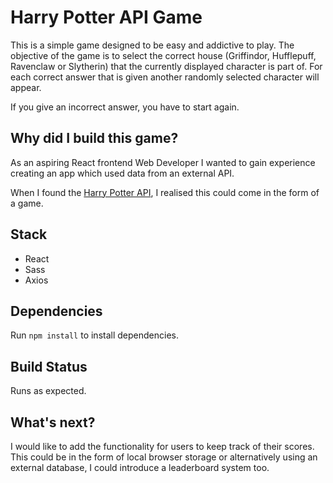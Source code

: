 # Harry Potter API Game 

This is a simple game designed to be easy and addictive to play. The objective of the game is to select the correct house (Griffindor, Hufflepuff, Ravenclaw or Slytherin) that the currently displayed character is part of. For each correct answer that is given another randomly selected character will appear. 

If you give an incorrect answer, you have to start again. 

## Why did I build this game? 

As an aspiring React frontend Web Developer I wanted to gain experience creating an app which used data from an external API. 

When I found the [Harry Potter API](https://hp-api.herokuapp.com/), I realised this could come in the form of a game. 

## Stack

- React
- Sass
- Axios

## Dependencies

Run `npm install` to install dependencies.

## Build Status

Runs as expected.

## What's next?

I would like to add the functionality for users to keep track of their scores. This could be in the form of local browser storage or alternatively using an external database, I could introduce a leaderboard system too.